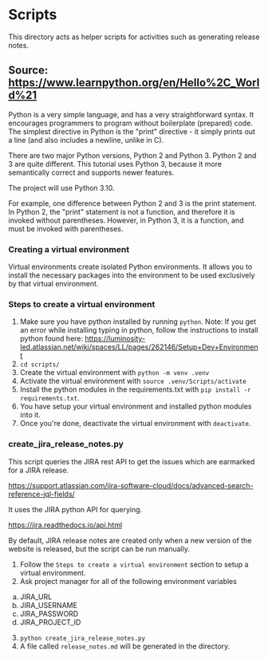 # Scripts
This directory acts as helper scripts for activities such as generating release notes.

## Source: https://www.learnpython.org/en/Hello%2C_World%21

Python is a very simple language, and has a very straightforward syntax. It encourages programmers to program without boilerplate (prepared) code. The simplest directive in Python is the "print" directive - it simply prints out a line (and also includes a newline, unlike in C).

There are two major Python versions, Python 2 and Python 3. Python 2 and 3 are quite different. This tutorial uses Python 3, because it more semantically correct and supports newer features.

The project will use Python 3.10.

For example, one difference between Python 2 and 3 is the print statement. In Python 2, the "print" statement is not a function, and therefore it is invoked without parentheses. However, in Python 3, it is a function, and must be invoked with parentheses.

### Creating a virtual environment
Virtual environments create isolated Python environments.  It allows you to install the necessary packages into the environment to be used exclusively by that virtual environment.

### Steps to create a virtual environment
1. Make sure you have python installed by running `python`.
Note: If you get an error while installing typing in python, follow the instructions to install python found here: https://luminosity-led.atlassian.net/wiki/spaces/LL/pages/262146/Setup+Dev+Environment
2. `cd scripts/`
3. Create the virtual environment with `python -m venv .venv`
4. Activate the virtual environment with `source .venv/Scripts/activate`
5. Install the python modules in the requirements.txt with `pip install -r requirements.txt`.
6. You have setup your virtual environment and installed python modules into it.
7. Once you're done, deactivate the virtual environment with `deactivate`.

### create_jira_release_notes.py
This script queries the JIRA rest API to get the issues which are earmarked for a JIRA release.

https://support.atlassian.com/jira-software-cloud/docs/advanced-search-reference-jql-fields/

It uses the JIRA python API for querying.

https://jira.readthedocs.io/api.html

By default, JIRA release notes are created only when a new version of the website is released, but the script can be run manually.

1. Follow the `Steps to create a virtual environment` section to setup a virtual environment. 
2. Ask project manager for all of the following environment variables
<ol type='a'>
<li>
JIRA_URL
</li>
<li>
JIRA_USERNAME
</li>
<li>
JIRA_PASSWORD
</li>
<li>
JIRA_PROJECT_ID
</li>
</ol>

3. `python create_jira_release_notes.py`
4. A file called `release_notes.md` will be generated in the directory.